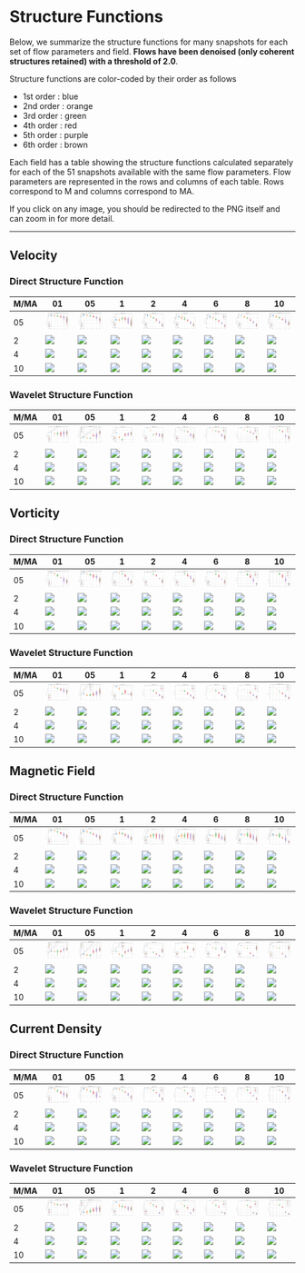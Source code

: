 # Structure Functions

Below, we summarize the structure functions for many snapshots for each set of flow parameters and field.
**Flows have been denoised (only coherent structures retained) with a threshold of 2.0**.

Structure functions are color-coded by their order as follows

  * 1st order : blue
  * 2nd order : orange
  * 3rd order : green
  * 4th order : red
  * 5th order : purple
  * 6th order : brown

Each field has a table showing the structure functions calculated separately for each of the 51 snapshots available with the same flow parameters.
Flow parameters are represented in the rows and columns of each table.
Rows correspond to M and columns correspond to MA.

If you click on any image, you should be redirected to the PNG itself and can zoom in for more detail.

---

## Velocity

### Direct Structure Function

|M/MA| 01 | 05 | 1 | 2 | 4 | 6 | 8 | 10 |
|----|----|----|---|---|---|---|---|----|
| 05 |<img src="M05MA01/w4t-plot-structure-function-ansatz-violin-016_M05MA01_avrg_vel_dsf_denoise-02d00.png">|<img src="M05MA05/w4t-plot-structure-function-ansatz-violin-016_M05MA05_avrg_vel_dsf_denoise-02d00.png">|<img src="M05MA1/w4t-plot-structure-function-ansatz-violin-016_M05MA1_avrg_vel_dsf_denoise-02d00.png">|<img src="M05MA2/w4t-plot-structure-function-ansatz-violin-016_M05MA2_avrg_vel_dsf_denoise-02d00.png">|<img src="M05MA4/w4t-plot-structure-function-ansatz-violin-016_M05MA4_avrg_vel_dsf_denoise-02d00.png">|<img src="M05MA6/w4t-plot-structure-function-ansatz-violin-016_M05MA6_avrg_vel_dsf_denoise-02d00.png">|<img src="M05MA8/w4t-plot-structure-function-ansatz-violin-016_M05MA8_avrg_vel_dsf_denoise-02d00.png">|<img src="M05MA10/w4t-plot-structure-function-ansatz-violin-016_M05MA10_avrg_vel_dsf_denoise-02d00.png">|
| 2  |<img src="M2MA01/w4t-plot-structure-function-ansatz-violin-016_M2MA01_avrg_vel_dsf_denoise-02d00.png">|<img src="M2MA05/w4t-plot-structure-function-ansatz-violin-016_M2MA05_avrg_vel_dsf_denoise-02d00.png">|<img src="M2MA1/w4t-plot-structure-function-ansatz-violin-016_M2MA1_avrg_vel_dsf_denoise-02d00.png">|<img src="M2MA2/w4t-plot-structure-function-ansatz-violin-016_M2MA2_avrg_vel_dsf_denoise-02d00.png">|<img src="M2MA4/w4t-plot-structure-function-ansatz-violin-016_M2MA4_avrg_vel_dsf_denoise-02d00.png">|<img src="M2MA6/w4t-plot-structure-function-ansatz-violin-016_M2MA6_avrg_vel_dsf_denoise-02d00.png">|<img src="M2MA8/w4t-plot-structure-function-ansatz-violin-016_M2MA8_avrg_vel_dsf_denoise-02d00.png">|<img src="M2MA10/w4t-plot-structure-function-ansatz-violin-016_M2MA10_avrg_vel_dsf_denoise-02d00.png">|
| 4  |<img src="M4MA01/w4t-plot-structure-function-ansatz-violin-016_M4MA01_avrg_vel_dsf_denoise-02d00.png">|<img src="M4MA05/w4t-plot-structure-function-ansatz-violin-016_M4MA05_avrg_vel_dsf_denoise-02d00.png">|<img src="M4MA1/w4t-plot-structure-function-ansatz-violin-016_M4MA1_avrg_vel_dsf_denoise-02d00.png">|<img src="M4MA2/w4t-plot-structure-function-ansatz-violin-016_M4MA2_avrg_vel_dsf_denoise-02d00.png">|<img src="M4MA4/w4t-plot-structure-function-ansatz-violin-016_M4MA4_avrg_vel_dsf_denoise-02d00.png">|<img src="M4MA6/w4t-plot-structure-function-ansatz-violin-016_M4MA6_avrg_vel_dsf_denoise-02d00.png">|<img src="M4MA8/w4t-plot-structure-function-ansatz-violin-016_M4MA8_avrg_vel_dsf_denoise-02d00.png">|<img src="M4MA10/w4t-plot-structure-function-ansatz-violin-016_M4MA10_avrg_vel_dsf_denoise-02d00.png">|
| 10 |<img src="M10MA01/w4t-plot-structure-function-ansatz-violin-016_M10MA01_avrg_vel_dsf_denoise-02d00.png">|<img src="M10MA05/w4t-plot-structure-function-ansatz-violin-016_M10MA05_avrg_vel_dsf_denoise-02d00.png">|<img src="M10MA1/w4t-plot-structure-function-ansatz-violin-016_M10MA1_avrg_vel_dsf_denoise-02d00.png">|<img src="M10MA2/w4t-plot-structure-function-ansatz-violin-016_M10MA2_avrg_vel_dsf_denoise-02d00.png">|<img src="M10MA4/w4t-plot-structure-function-ansatz-violin-016_M10MA4_avrg_vel_dsf_denoise-02d00.png">|<img src="M10MA6/w4t-plot-structure-function-ansatz-violin-016_M10MA6_avrg_vel_dsf_denoise-02d00.png">|<img src="M10MA8/w4t-plot-structure-function-ansatz-violin-016_M10MA8_avrg_vel_dsf_denoise-02d00.png">|<img src="M10MA10/w4t-plot-structure-function-ansatz-violin-016_M10MA10_avrg_vel_dsf_denoise-02d00.png">|

### Wavelet Structure Function

|M/MA| 01 | 05 | 1 | 2 | 4 | 6 | 8 | 10 |
|----|----|----|---|---|---|---|---|----|
| 05 |<img src="M05MA01/w4t-plot-structure-function-ansatz-violin-016_M05MA01_avrg_vel_wsf_denoise-02d00.png">|<img src="M05MA05/w4t-plot-structure-function-ansatz-violin-016_M05MA05_avrg_vel_wsf_denoise-02d00.png">|<img src="M05MA1/w4t-plot-structure-function-ansatz-violin-016_M05MA1_avrg_vel_wsf_denoise-02d00.png">|<img src="M05MA2/w4t-plot-structure-function-ansatz-violin-016_M05MA2_avrg_vel_wsf_denoise-02d00.png">|<img src="M05MA4/w4t-plot-structure-function-ansatz-violin-016_M05MA4_avrg_vel_wsf_denoise-02d00.png">|<img src="M05MA6/w4t-plot-structure-function-ansatz-violin-016_M05MA6_avrg_vel_wsf_denoise-02d00.png">|<img src="M05MA8/w4t-plot-structure-function-ansatz-violin-016_M05MA8_avrg_vel_wsf_denoise-02d00.png">|<img src="M05MA10/w4t-plot-structure-function-ansatz-violin-016_M05MA10_avrg_vel_wsf_denoise-02d00.png">|
| 2  |<img src="M2MA01/w4t-plot-structure-function-ansatz-violin-016_M2MA01_avrg_vel_wsf_denoise-02d00.png">|<img src="M2MA05/w4t-plot-structure-function-ansatz-violin-016_M2MA05_avrg_vel_wsf_denoise-02d00.png">|<img src="M2MA1/w4t-plot-structure-function-ansatz-violin-016_M2MA1_avrg_vel_wsf_denoise-02d00.png">|<img src="M2MA2/w4t-plot-structure-function-ansatz-violin-016_M2MA2_avrg_vel_wsf_denoise-02d00.png">|<img src="M2MA4/w4t-plot-structure-function-ansatz-violin-016_M2MA4_avrg_vel_wsf_denoise-02d00.png">|<img src="M2MA6/w4t-plot-structure-function-ansatz-violin-016_M2MA6_avrg_vel_wsf_denoise-02d00.png">|<img src="M2MA8/w4t-plot-structure-function-ansatz-violin-016_M2MA8_avrg_vel_wsf_denoise-02d00.png">|<img src="M2MA10/w4t-plot-structure-function-ansatz-violin-016_M2MA10_avrg_vel_wsf_denoise-02d00.png">|
| 4  |<img src="M4MA01/w4t-plot-structure-function-ansatz-violin-016_M4MA01_avrg_vel_wsf_denoise-02d00.png">|<img src="M4MA05/w4t-plot-structure-function-ansatz-violin-016_M4MA05_avrg_vel_wsf_denoise-02d00.png">|<img src="M4MA1/w4t-plot-structure-function-ansatz-violin-016_M4MA1_avrg_vel_wsf_denoise-02d00.png">|<img src="M4MA2/w4t-plot-structure-function-ansatz-violin-016_M4MA2_avrg_vel_wsf_denoise-02d00.png">|<img src="M4MA4/w4t-plot-structure-function-ansatz-violin-016_M4MA4_avrg_vel_wsf_denoise-02d00.png">|<img src="M4MA6/w4t-plot-structure-function-ansatz-violin-016_M4MA6_avrg_vel_wsf_denoise-02d00.png">|<img src="M4MA8/w4t-plot-structure-function-ansatz-violin-016_M4MA8_avrg_vel_wsf_denoise-02d00.png">|<img src="M4MA10/w4t-plot-structure-function-ansatz-violin-016_M4MA10_avrg_vel_wsf_denoise-02d00.png">|
| 10 |<img src="M10MA01/w4t-plot-structure-function-ansatz-violin-016_M10MA01_avrg_vel_wsf_denoise-02d00.png">|<img src="M10MA05/w4t-plot-structure-function-ansatz-violin-016_M10MA05_avrg_vel_wsf_denoise-02d00.png">|<img src="M10MA1/w4t-plot-structure-function-ansatz-violin-016_M10MA1_avrg_vel_wsf_denoise-02d00.png">|<img src="M10MA2/w4t-plot-structure-function-ansatz-violin-016_M10MA2_avrg_vel_wsf_denoise-02d00.png">|<img src="M10MA4/w4t-plot-structure-function-ansatz-violin-016_M10MA4_avrg_vel_wsf_denoise-02d00.png">|<img src="M10MA6/w4t-plot-structure-function-ansatz-violin-016_M10MA6_avrg_vel_wsf_denoise-02d00.png">|<img src="M10MA8/w4t-plot-structure-function-ansatz-violin-016_M10MA8_avrg_vel_wsf_denoise-02d00.png">|<img src="M10MA10/w4t-plot-structure-function-ansatz-violin-016_M10MA10_avrg_vel_wsf_denoise-02d00.png">|

## Vorticity

### Direct Structure Function

|M/MA| 01 | 05 | 1 | 2 | 4 | 6 | 8 | 10 |
|----|----|----|---|---|---|---|---|----|
| 05 |<img src="M05MA01/w4t-plot-structure-function-ansatz-violin-016_M05MA01_avrg_vort_dsf_denoise-02d00.png">|<img src="M05MA05/w4t-plot-structure-function-ansatz-violin-016_M05MA05_avrg_vort_dsf_denoise-02d00.png">|<img src="M05MA1/w4t-plot-structure-function-ansatz-violin-016_M05MA1_avrg_vort_dsf_denoise-02d00.png">|<img src="M05MA2/w4t-plot-structure-function-ansatz-violin-016_M05MA2_avrg_vort_dsf_denoise-02d00.png">|<img src="M05MA4/w4t-plot-structure-function-ansatz-violin-016_M05MA4_avrg_vort_dsf_denoise-02d00.png">|<img src="M05MA6/w4t-plot-structure-function-ansatz-violin-016_M05MA6_avrg_vort_dsf_denoise-02d00.png">|<img src="M05MA8/w4t-plot-structure-function-ansatz-violin-016_M05MA8_avrg_vort_dsf_denoise-02d00.png">|<img src="M05MA10/w4t-plot-structure-function-ansatz-violin-016_M05MA10_avrg_vort_dsf_denoise-02d00.png">|
| 2  |<img src="M2MA01/w4t-plot-structure-function-ansatz-violin-016_M2MA01_avrg_vort_dsf_denoise-02d00.png">|<img src="M2MA05/w4t-plot-structure-function-ansatz-violin-016_M2MA05_avrg_vort_dsf_denoise-02d00.png">|<img src="M2MA1/w4t-plot-structure-function-ansatz-violin-016_M2MA1_avrg_vort_dsf_denoise-02d00.png">|<img src="M2MA2/w4t-plot-structure-function-ansatz-violin-016_M2MA2_avrg_vort_dsf_denoise-02d00.png">|<img src="M2MA4/w4t-plot-structure-function-ansatz-violin-016_M2MA4_avrg_vort_dsf_denoise-02d00.png">|<img src="M2MA6/w4t-plot-structure-function-ansatz-violin-016_M2MA6_avrg_vort_dsf_denoise-02d00.png">|<img src="M2MA8/w4t-plot-structure-function-ansatz-violin-016_M2MA8_avrg_vort_dsf_denoise-02d00.png">|<img src="M2MA10/w4t-plot-structure-function-ansatz-violin-016_M2MA10_avrg_vort_dsf_denoise-02d00.png">|
| 4  |<img src="M4MA01/w4t-plot-structure-function-ansatz-violin-016_M4MA01_avrg_vort_dsf_denoise-02d00.png">|<img src="M4MA05/w4t-plot-structure-function-ansatz-violin-016_M4MA05_avrg_vort_dsf_denoise-02d00.png">|<img src="M4MA1/w4t-plot-structure-function-ansatz-violin-016_M4MA1_avrg_vort_dsf_denoise-02d00.png">|<img src="M4MA2/w4t-plot-structure-function-ansatz-violin-016_M4MA2_avrg_vort_dsf_denoise-02d00.png">|<img src="M4MA4/w4t-plot-structure-function-ansatz-violin-016_M4MA4_avrg_vort_dsf_denoise-02d00.png">|<img src="M4MA6/w4t-plot-structure-function-ansatz-violin-016_M4MA6_avrg_vort_dsf_denoise-02d00.png">|<img src="M4MA8/w4t-plot-structure-function-ansatz-violin-016_M4MA8_avrg_vort_dsf_denoise-02d00.png">|<img src="M4MA10/w4t-plot-structure-function-ansatz-violin-016_M4MA10_avrg_vort_dsf_denoise-02d00.png">|
| 10 |<img src="M10MA01/w4t-plot-structure-function-ansatz-violin-016_M10MA01_avrg_vort_dsf_denoise-02d00.png">|<img src="M10MA05/w4t-plot-structure-function-ansatz-violin-016_M10MA05_avrg_vort_dsf_denoise-02d00.png">|<img src="M10MA1/w4t-plot-structure-function-ansatz-violin-016_M10MA1_avrg_vort_dsf_denoise-02d00.png">|<img src="M10MA2/w4t-plot-structure-function-ansatz-violin-016_M10MA2_avrg_vort_dsf_denoise-02d00.png">|<img src="M10MA4/w4t-plot-structure-function-ansatz-violin-016_M10MA4_avrg_vort_dsf_denoise-02d00.png">|<img src="M10MA6/w4t-plot-structure-function-ansatz-violin-016_M10MA6_avrg_vort_dsf_denoise-02d00.png">|<img src="M10MA8/w4t-plot-structure-function-ansatz-violin-016_M10MA8_avrg_vort_dsf_denoise-02d00.png">|<img src="M10MA10/w4t-plot-structure-function-ansatz-violin-016_M10MA10_avrg_vort_dsf_denoise-02d00.png">|

### Wavelet Structure Function

|M/MA| 01 | 05 | 1 | 2 | 4 | 6 | 8 | 10 |
|----|----|----|---|---|---|---|---|----|
| 05 |<img src="M05MA01/w4t-plot-structure-function-ansatz-violin-016_M05MA01_avrg_vort_wsf_denoise-02d00.png">|<img src="M05MA05/w4t-plot-structure-function-ansatz-violin-016_M05MA05_avrg_vort_wsf_denoise-02d00.png">|<img src="M05MA1/w4t-plot-structure-function-ansatz-violin-016_M05MA1_avrg_vort_wsf_denoise-02d00.png">|<img src="M05MA2/w4t-plot-structure-function-ansatz-violin-016_M05MA2_avrg_vort_wsf_denoise-02d00.png">|<img src="M05MA4/w4t-plot-structure-function-ansatz-violin-016_M05MA4_avrg_vort_wsf_denoise-02d00.png">|<img src="M05MA6/w4t-plot-structure-function-ansatz-violin-016_M05MA6_avrg_vort_wsf_denoise-02d00.png">|<img src="M05MA8/w4t-plot-structure-function-ansatz-violin-016_M05MA8_avrg_vort_wsf_denoise-02d00.png">|<img src="M05MA10/w4t-plot-structure-function-ansatz-violin-016_M05MA10_avrg_vort_wsf_denoise-02d00.png">|
| 2  |<img src="M2MA01/w4t-plot-structure-function-ansatz-violin-016_M2MA01_avrg_vort_wsf_denoise-02d00.png">|<img src="M2MA05/w4t-plot-structure-function-ansatz-violin-016_M2MA05_avrg_vort_wsf_denoise-02d00.png">|<img src="M2MA1/w4t-plot-structure-function-ansatz-violin-016_M2MA1_avrg_vort_wsf_denoise-02d00.png">|<img src="M2MA2/w4t-plot-structure-function-ansatz-violin-016_M2MA2_avrg_vort_wsf_denoise-02d00.png">|<img src="M2MA4/w4t-plot-structure-function-ansatz-violin-016_M2MA4_avrg_vort_wsf_denoise-02d00.png">|<img src="M2MA6/w4t-plot-structure-function-ansatz-violin-016_M2MA6_avrg_vort_wsf_denoise-02d00.png">|<img src="M2MA8/w4t-plot-structure-function-ansatz-violin-016_M2MA8_avrg_vort_wsf_denoise-02d00.png">|<img src="M2MA10/w4t-plot-structure-function-ansatz-violin-016_M2MA10_avrg_vort_wsf_denoise-02d00.png">|
| 4  |<img src="M4MA01/w4t-plot-structure-function-ansatz-violin-016_M4MA01_avrg_vort_wsf_denoise-02d00.png">|<img src="M4MA05/w4t-plot-structure-function-ansatz-violin-016_M4MA05_avrg_vort_wsf_denoise-02d00.png">|<img src="M4MA1/w4t-plot-structure-function-ansatz-violin-016_M4MA1_avrg_vort_wsf_denoise-02d00.png">|<img src="M4MA2/w4t-plot-structure-function-ansatz-violin-016_M4MA2_avrg_vort_wsf_denoise-02d00.png">|<img src="M4MA4/w4t-plot-structure-function-ansatz-violin-016_M4MA4_avrg_vort_wsf_denoise-02d00.png">|<img src="M4MA6/w4t-plot-structure-function-ansatz-violin-016_M4MA6_avrg_vort_wsf_denoise-02d00.png">|<img src="M4MA8/w4t-plot-structure-function-ansatz-violin-016_M4MA8_avrg_vort_wsf_denoise-02d00.png">|<img src="M4MA10/w4t-plot-structure-function-ansatz-violin-016_M4MA10_avrg_vort_wsf_denoise-02d00.png">|
| 10 |<img src="M10MA01/w4t-plot-structure-function-ansatz-violin-016_M10MA01_avrg_vort_wsf_denoise-02d00.png">|<img src="M10MA05/w4t-plot-structure-function-ansatz-violin-016_M10MA05_avrg_vort_wsf_denoise-02d00.png">|<img src="M10MA1/w4t-plot-structure-function-ansatz-violin-016_M10MA1_avrg_vort_wsf_denoise-02d00.png">|<img src="M10MA2/w4t-plot-structure-function-ansatz-violin-016_M10MA2_avrg_vort_wsf_denoise-02d00.png">|<img src="M10MA4/w4t-plot-structure-function-ansatz-violin-016_M10MA4_avrg_vort_wsf_denoise-02d00.png">|<img src="M10MA6/w4t-plot-structure-function-ansatz-violin-016_M10MA6_avrg_vort_wsf_denoise-02d00.png">|<img src="M10MA8/w4t-plot-structure-function-ansatz-violin-016_M10MA8_avrg_vort_wsf_denoise-02d00.png">|<img src="M10MA10/w4t-plot-structure-function-ansatz-violin-016_M10MA10_avrg_vort_wsf_denoise-02d00.png">|

## Magnetic Field

### Direct Structure Function

|M/MA| 01 | 05 | 1 | 2 | 4 | 6 | 8 | 10 |
|----|----|----|---|---|---|---|---|----|
| 05 |<img src="M05MA01/w4t-plot-structure-function-ansatz-violin-016_M05MA01_avrg_mag_dsf_denoise-02d00.png">|<img src="M05MA05/w4t-plot-structure-function-ansatz-violin-016_M05MA05_avrg_mag_dsf_denoise-02d00.png">|<img src="M05MA1/w4t-plot-structure-function-ansatz-violin-016_M05MA1_avrg_mag_dsf_denoise-02d00.png">|<img src="M05MA2/w4t-plot-structure-function-ansatz-violin-016_M05MA2_avrg_mag_dsf_denoise-02d00.png">|<img src="M05MA4/w4t-plot-structure-function-ansatz-violin-016_M05MA4_avrg_mag_dsf_denoise-02d00.png">|<img src="M05MA6/w4t-plot-structure-function-ansatz-violin-016_M05MA6_avrg_mag_dsf_denoise-02d00.png">|<img src="M05MA8/w4t-plot-structure-function-ansatz-violin-016_M05MA8_avrg_mag_dsf_denoise-02d00.png">|<img src="M05MA10/w4t-plot-structure-function-ansatz-violin-016_M05MA10_avrg_mag_dsf_denoise-02d00.png">|
| 2  |<img src="M2MA01/w4t-plot-structure-function-ansatz-violin-016_M2MA01_avrg_mag_dsf_denoise-02d00.png">|<img src="M2MA05/w4t-plot-structure-function-ansatz-violin-016_M2MA05_avrg_mag_dsf_denoise-02d00.png">|<img src="M2MA1/w4t-plot-structure-function-ansatz-violin-016_M2MA1_avrg_mag_dsf_denoise-02d00.png">|<img src="M2MA2/w4t-plot-structure-function-ansatz-violin-016_M2MA2_avrg_mag_dsf_denoise-02d00.png">|<img src="M2MA4/w4t-plot-structure-function-ansatz-violin-016_M2MA4_avrg_mag_dsf_denoise-02d00.png">|<img src="M2MA6/w4t-plot-structure-function-ansatz-violin-016_M2MA6_avrg_mag_dsf_denoise-02d00.png">|<img src="M2MA8/w4t-plot-structure-function-ansatz-violin-016_M2MA8_avrg_mag_dsf_denoise-02d00.png">|<img src="M2MA10/w4t-plot-structure-function-ansatz-violin-016_M2MA10_avrg_mag_dsf_denoise-02d00.png">|
| 4  |<img src="M4MA01/w4t-plot-structure-function-ansatz-violin-016_M4MA01_avrg_mag_dsf_denoise-02d00.png">|<img src="M4MA05/w4t-plot-structure-function-ansatz-violin-016_M4MA05_avrg_mag_dsf_denoise-02d00.png">|<img src="M4MA1/w4t-plot-structure-function-ansatz-violin-016_M4MA1_avrg_mag_dsf_denoise-02d00.png">|<img src="M4MA2/w4t-plot-structure-function-ansatz-violin-016_M4MA2_avrg_mag_dsf_denoise-02d00.png">|<img src="M4MA4/w4t-plot-structure-function-ansatz-violin-016_M4MA4_avrg_mag_dsf_denoise-02d00.png">|<img src="M4MA6/w4t-plot-structure-function-ansatz-violin-016_M4MA6_avrg_mag_dsf_denoise-02d00.png">|<img src="M4MA8/w4t-plot-structure-function-ansatz-violin-016_M4MA8_avrg_mag_dsf_denoise-02d00.png">|<img src="M4MA10/w4t-plot-structure-function-ansatz-violin-016_M4MA10_avrg_mag_dsf_denoise-02d00.png">|
| 10 |<img src="M10MA01/w4t-plot-structure-function-ansatz-violin-016_M10MA01_avrg_mag_dsf_denoise-02d00.png">|<img src="M10MA05/w4t-plot-structure-function-ansatz-violin-016_M10MA05_avrg_mag_dsf_denoise-02d00.png">|<img src="M10MA1/w4t-plot-structure-function-ansatz-violin-016_M10MA1_avrg_mag_dsf_denoise-02d00.png">|<img src="M10MA2/w4t-plot-structure-function-ansatz-violin-016_M10MA2_avrg_mag_dsf_denoise-02d00.png">|<img src="M10MA4/w4t-plot-structure-function-ansatz-violin-016_M10MA4_avrg_mag_dsf_denoise-02d00.png">|<img src="M10MA6/w4t-plot-structure-function-ansatz-violin-016_M10MA6_avrg_mag_dsf_denoise-02d00.png">|<img src="M10MA8/w4t-plot-structure-function-ansatz-violin-016_M10MA8_avrg_mag_dsf_denoise-02d00.png">|<img src="M10MA10/w4t-plot-structure-function-ansatz-violin-016_M10MA10_avrg_mag_dsf_denoise-02d00.png">|

### Wavelet Structure Function

|M/MA| 01 | 05 | 1 | 2 | 4 | 6 | 8 | 10 |
|----|----|----|---|---|---|---|---|----|
| 05 |<img src="M05MA01/w4t-plot-structure-function-ansatz-violin-016_M05MA01_avrg_mag_wsf_denoise-02d00.png">|<img src="M05MA05/w4t-plot-structure-function-ansatz-violin-016_M05MA05_avrg_mag_wsf_denoise-02d00.png">|<img src="M05MA1/w4t-plot-structure-function-ansatz-violin-016_M05MA1_avrg_mag_wsf_denoise-02d00.png">|<img src="M05MA2/w4t-plot-structure-function-ansatz-violin-016_M05MA2_avrg_mag_wsf_denoise-02d00.png">|<img src="M05MA4/w4t-plot-structure-function-ansatz-violin-016_M05MA4_avrg_mag_wsf_denoise-02d00.png">|<img src="M05MA6/w4t-plot-structure-function-ansatz-violin-016_M05MA6_avrg_mag_wsf_denoise-02d00.png">|<img src="M05MA8/w4t-plot-structure-function-ansatz-violin-016_M05MA8_avrg_mag_wsf_denoise-02d00.png">|<img src="M05MA10/w4t-plot-structure-function-ansatz-violin-016_M05MA10_avrg_mag_wsf_denoise-02d00.png">|
| 2  |<img src="M2MA01/w4t-plot-structure-function-ansatz-violin-016_M2MA01_avrg_mag_wsf_denoise-02d00.png">|<img src="M2MA05/w4t-plot-structure-function-ansatz-violin-016_M2MA05_avrg_mag_wsf_denoise-02d00.png">|<img src="M2MA1/w4t-plot-structure-function-ansatz-violin-016_M2MA1_avrg_mag_wsf_denoise-02d00.png">|<img src="M2MA2/w4t-plot-structure-function-ansatz-violin-016_M2MA2_avrg_mag_wsf_denoise-02d00.png">|<img src="M2MA4/w4t-plot-structure-function-ansatz-violin-016_M2MA4_avrg_mag_wsf_denoise-02d00.png">|<img src="M2MA6/w4t-plot-structure-function-ansatz-violin-016_M2MA6_avrg_mag_wsf_denoise-02d00.png">|<img src="M2MA8/w4t-plot-structure-function-ansatz-violin-016_M2MA8_avrg_mag_wsf_denoise-02d00.png">|<img src="M2MA10/w4t-plot-structure-function-ansatz-violin-016_M2MA10_avrg_mag_wsf_denoise-02d00.png">|
| 4  |<img src="M4MA01/w4t-plot-structure-function-ansatz-violin-016_M4MA01_avrg_mag_wsf_denoise-02d00.png">|<img src="M4MA05/w4t-plot-structure-function-ansatz-violin-016_M4MA05_avrg_mag_wsf_denoise-02d00.png">|<img src="M4MA1/w4t-plot-structure-function-ansatz-violin-016_M4MA1_avrg_mag_wsf_denoise-02d00.png">|<img src="M4MA2/w4t-plot-structure-function-ansatz-violin-016_M4MA2_avrg_mag_wsf_denoise-02d00.png">|<img src="M4MA4/w4t-plot-structure-function-ansatz-violin-016_M4MA4_avrg_mag_wsf_denoise-02d00.png">|<img src="M4MA6/w4t-plot-structure-function-ansatz-violin-016_M4MA6_avrg_mag_wsf_denoise-02d00.png">|<img src="M4MA8/w4t-plot-structure-function-ansatz-violin-016_M4MA8_avrg_mag_wsf_denoise-02d00.png">|<img src="M4MA10/w4t-plot-structure-function-ansatz-violin-016_M4MA10_avrg_mag_wsf_denoise-02d00.png">|
| 10 |<img src="M10MA01/w4t-plot-structure-function-ansatz-violin-016_M10MA01_avrg_mag_wsf_denoise-02d00.png">|<img src="M10MA05/w4t-plot-structure-function-ansatz-violin-016_M10MA05_avrg_mag_wsf_denoise-02d00.png">|<img src="M10MA1/w4t-plot-structure-function-ansatz-violin-016_M10MA1_avrg_mag_wsf_denoise-02d00.png">|<img src="M10MA2/w4t-plot-structure-function-ansatz-violin-016_M10MA2_avrg_mag_wsf_denoise-02d00.png">|<img src="M10MA4/w4t-plot-structure-function-ansatz-violin-016_M10MA4_avrg_mag_wsf_denoise-02d00.png">|<img src="M10MA6/w4t-plot-structure-function-ansatz-violin-016_M10MA6_avrg_mag_wsf_denoise-02d00.png">|<img src="M10MA8/w4t-plot-structure-function-ansatz-violin-016_M10MA8_avrg_mag_wsf_denoise-02d00.png">|<img src="M10MA10/w4t-plot-structure-function-ansatz-violin-016_M10MA10_avrg_mag_wsf_denoise-02d00.png">|

## Current Density

### Direct Structure Function

|M/MA| 01 | 05 | 1 | 2 | 4 | 6 | 8 | 10 |
|----|----|----|---|---|---|---|---|----|
| 05 |<img src="M05MA01/w4t-plot-structure-function-ansatz-violin-016_M05MA01_avrg_curr_dsf_denoise-02d00.png">|<img src="M05MA05/w4t-plot-structure-function-ansatz-violin-016_M05MA05_avrg_curr_dsf_denoise-02d00.png">|<img src="M05MA1/w4t-plot-structure-function-ansatz-violin-016_M05MA1_avrg_curr_dsf_denoise-02d00.png">|<img src="M05MA2/w4t-plot-structure-function-ansatz-violin-016_M05MA2_avrg_curr_dsf_denoise-02d00.png">|<img src="M05MA4/w4t-plot-structure-function-ansatz-violin-016_M05MA4_avrg_curr_dsf_denoise-02d00.png">|<img src="M05MA6/w4t-plot-structure-function-ansatz-violin-016_M05MA6_avrg_curr_dsf_denoise-02d00.png">|<img src="M05MA8/w4t-plot-structure-function-ansatz-violin-016_M05MA8_avrg_curr_dsf_denoise-02d00.png">|<img src="M05MA10/w4t-plot-structure-function-ansatz-violin-016_M05MA10_avrg_curr_dsf_denoise-02d00.png">|
| 2  |<img src="M2MA01/w4t-plot-structure-function-ansatz-violin-016_M2MA01_avrg_curr_dsf_denoise-02d00.png">|<img src="M2MA05/w4t-plot-structure-function-ansatz-violin-016_M2MA05_avrg_curr_dsf_denoise-02d00.png">|<img src="M2MA1/w4t-plot-structure-function-ansatz-violin-016_M2MA1_avrg_curr_dsf_denoise-02d00.png">|<img src="M2MA2/w4t-plot-structure-function-ansatz-violin-016_M2MA2_avrg_curr_dsf_denoise-02d00.png">|<img src="M2MA4/w4t-plot-structure-function-ansatz-violin-016_M2MA4_avrg_curr_dsf_denoise-02d00.png">|<img src="M2MA6/w4t-plot-structure-function-ansatz-violin-016_M2MA6_avrg_curr_dsf_denoise-02d00.png">|<img src="M2MA8/w4t-plot-structure-function-ansatz-violin-016_M2MA8_avrg_curr_dsf_denoise-02d00.png">|<img src="M2MA10/w4t-plot-structure-function-ansatz-violin-016_M2MA10_avrg_curr_dsf_denoise-02d00.png">|
| 4  |<img src="M4MA01/w4t-plot-structure-function-ansatz-violin-016_M4MA01_avrg_curr_dsf_denoise-02d00.png">|<img src="M4MA05/w4t-plot-structure-function-ansatz-violin-016_M4MA05_avrg_curr_dsf_denoise-02d00.png">|<img src="M4MA1/w4t-plot-structure-function-ansatz-violin-016_M4MA1_avrg_curr_dsf_denoise-02d00.png">|<img src="M4MA2/w4t-plot-structure-function-ansatz-violin-016_M4MA2_avrg_curr_dsf_denoise-02d00.png">|<img src="M4MA4/w4t-plot-structure-function-ansatz-violin-016_M4MA4_avrg_curr_dsf_denoise-02d00.png">|<img src="M4MA6/w4t-plot-structure-function-ansatz-violin-016_M4MA6_avrg_curr_dsf_denoise-02d00.png">|<img src="M4MA8/w4t-plot-structure-function-ansatz-violin-016_M4MA8_avrg_curr_dsf_denoise-02d00.png">|<img src="M4MA10/w4t-plot-structure-function-ansatz-violin-016_M4MA10_avrg_curr_dsf_denoise-02d00.png">|
| 10 |<img src="M10MA01/w4t-plot-structure-function-ansatz-violin-016_M10MA01_avrg_curr_dsf_denoise-02d00.png">|<img src="M10MA05/w4t-plot-structure-function-ansatz-violin-016_M10MA05_avrg_curr_dsf_denoise-02d00.png">|<img src="M10MA1/w4t-plot-structure-function-ansatz-violin-016_M10MA1_avrg_curr_dsf_denoise-02d00.png">|<img src="M10MA2/w4t-plot-structure-function-ansatz-violin-016_M10MA2_avrg_curr_dsf_denoise-02d00.png">|<img src="M10MA4/w4t-plot-structure-function-ansatz-violin-016_M10MA4_avrg_curr_dsf_denoise-02d00.png">|<img src="M10MA6/w4t-plot-structure-function-ansatz-violin-016_M10MA6_avrg_curr_dsf_denoise-02d00.png">|<img src="M10MA8/w4t-plot-structure-function-ansatz-violin-016_M10MA8_avrg_curr_dsf_denoise-02d00.png">|<img src="M10MA10/w4t-plot-structure-function-ansatz-violin-016_M10MA10_avrg_curr_dsf_denoise-02d00.png">|

### Wavelet Structure Function

|M/MA| 01 | 05 | 1 | 2 | 4 | 6 | 8 | 10 |
|----|----|----|---|---|---|---|---|----|
| 05 |<img src="M05MA01/w4t-plot-structure-function-ansatz-violin-016_M05MA01_avrg_curr_wsf_denoise-02d00.png">|<img src="M05MA05/w4t-plot-structure-function-ansatz-violin-016_M05MA05_avrg_curr_wsf_denoise-02d00.png">|<img src="M05MA1/w4t-plot-structure-function-ansatz-violin-016_M05MA1_avrg_curr_wsf_denoise-02d00.png">|<img src="M05MA2/w4t-plot-structure-function-ansatz-violin-016_M05MA2_avrg_curr_wsf_denoise-02d00.png">|<img src="M05MA4/w4t-plot-structure-function-ansatz-violin-016_M05MA4_avrg_curr_wsf_denoise-02d00.png">|<img src="M05MA6/w4t-plot-structure-function-ansatz-violin-016_M05MA6_avrg_curr_wsf_denoise-02d00.png">|<img src="M05MA8/w4t-plot-structure-function-ansatz-violin-016_M05MA8_avrg_curr_wsf_denoise-02d00.png">|<img src="M05MA10/w4t-plot-structure-function-ansatz-violin-016_M05MA10_avrg_curr_wsf_denoise-02d00.png">|
| 2  |<img src="M2MA01/w4t-plot-structure-function-ansatz-violin-016_M2MA01_avrg_curr_wsf_denoise-02d00.png">|<img src="M2MA05/w4t-plot-structure-function-ansatz-violin-016_M2MA05_avrg_curr_wsf_denoise-02d00.png">|<img src="M2MA1/w4t-plot-structure-function-ansatz-violin-016_M2MA1_avrg_curr_wsf_denoise-02d00.png">|<img src="M2MA2/w4t-plot-structure-function-ansatz-violin-016_M2MA2_avrg_curr_wsf_denoise-02d00.png">|<img src="M2MA4/w4t-plot-structure-function-ansatz-violin-016_M2MA4_avrg_curr_wsf_denoise-02d00.png">|<img src="M2MA6/w4t-plot-structure-function-ansatz-violin-016_M2MA6_avrg_curr_wsf_denoise-02d00.png">|<img src="M2MA8/w4t-plot-structure-function-ansatz-violin-016_M2MA8_avrg_curr_wsf_denoise-02d00.png">|<img src="M2MA10/w4t-plot-structure-function-ansatz-violin-016_M2MA10_avrg_curr_wsf_denoise-02d00.png">|
| 4  |<img src="M4MA01/w4t-plot-structure-function-ansatz-violin-016_M4MA01_avrg_curr_wsf_denoise-02d00.png">|<img src="M4MA05/w4t-plot-structure-function-ansatz-violin-016_M4MA05_avrg_curr_wsf_denoise-02d00.png">|<img src="M4MA1/w4t-plot-structure-function-ansatz-violin-016_M4MA1_avrg_curr_wsf_denoise-02d00.png">|<img src="M4MA2/w4t-plot-structure-function-ansatz-violin-016_M4MA2_avrg_curr_wsf_denoise-02d00.png">|<img src="M4MA4/w4t-plot-structure-function-ansatz-violin-016_M4MA4_avrg_curr_wsf_denoise-02d00.png">|<img src="M4MA6/w4t-plot-structure-function-ansatz-violin-016_M4MA6_avrg_curr_wsf_denoise-02d00.png">|<img src="M4MA8/w4t-plot-structure-function-ansatz-violin-016_M4MA8_avrg_curr_wsf_denoise-02d00.png">|<img src="M4MA10/w4t-plot-structure-function-ansatz-violin-016_M4MA10_avrg_curr_wsf_denoise-02d00.png">|
| 10 |<img src="M10MA01/w4t-plot-structure-function-ansatz-violin-016_M10MA01_avrg_curr_wsf_denoise-02d00.png">|<img src="M10MA05/w4t-plot-structure-function-ansatz-violin-016_M10MA05_avrg_curr_wsf_denoise-02d00.png">|<img src="M10MA1/w4t-plot-structure-function-ansatz-violin-016_M10MA1_avrg_curr_wsf_denoise-02d00.png">|<img src="M10MA2/w4t-plot-structure-function-ansatz-violin-016_M10MA2_avrg_curr_wsf_denoise-02d00.png">|<img src="M10MA4/w4t-plot-structure-function-ansatz-violin-016_M10MA4_avrg_curr_wsf_denoise-02d00.png">|<img src="M10MA6/w4t-plot-structure-function-ansatz-violin-016_M10MA6_avrg_curr_wsf_denoise-02d00.png">|<img src="M10MA8/w4t-plot-structure-function-ansatz-violin-016_M10MA8_avrg_curr_wsf_denoise-02d00.png">|<img src="M10MA10/w4t-plot-structure-function-ansatz-violin-016_M10MA10_avrg_curr_wsf_denoise-02d00.png">|
